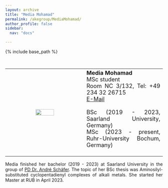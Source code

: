 ```yaml
---
layout: archive
title: "Media Mohamad"
permalink: /akegroup/MediaMohamad/
author_profile: false
sidebar:
  nav: "docs"

---
```


{% include base_path %}

<font size="2"><br/></font>
<table> <style>table, th, td {border: transparent;}</style> <tr>
<td style="width:50%;" align="center" valign="middle"><img src="https://AKEckhardt.github.io/images/MediaMohamad_2024.jpeg" width="50%" height="auto%" align="middle"></td>
<td style="width:50%;" align="justify" valign="middle">
<font size="4">
<b>Media Mohamad</b><br/>
MSc student<br/>
Room NC 3/132, Tel: +49 234 32 26715<br/>
<a href="mailto:Media.Mohamad@ruhr-uni-bochum.de">E-Mail</a><br/>
<br/>
BSc (2019 - 2023, Saarland University, Germany)<br/>
MSc (2023 - present, Ruhr-University Bochum, Germany)<br/>
<br/>

</font>
</td>
</tr></table>

<p style='text-align: justify;'>
Media finished her bachelor (2019 - 2023) at Saarland University in the group of <a href="https://www.uni-saarland.de/fakultaet-nt/schaefer/">PD Dr. André Schäfer</a>. 
The topic of her BSc thesis was Aminosilyl-substituted cyclopentadienyl complexes of alkali metals. She started her Master at RUB in April 2023.
</p>









